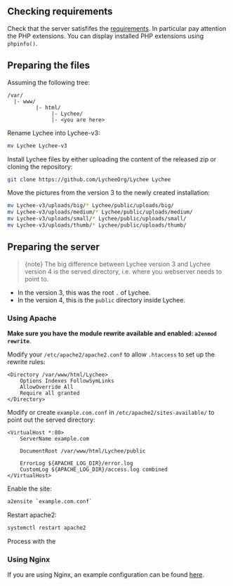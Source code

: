 ## Checking requirements

Check that the server satisfifes the [requirements](installation.html#web-server-configuration). In particular pay attention the PHP extensions.
You can display installed PHP extensions using `phpinfo()`.

## Preparing the files

Assuming the following tree:
```
/var/
  |- www/
         |- html/
              |- Lychee/
              |- <you are here>
```

Rename Lychee into Lychee-v3:
```bash
mv Lychee Lychee-v3
```

Install Lychee files by either uploading the content of the released zip or cloning the repository:
```bash
git clone https://github.com/LycheeOrg/Lychee Lychee
```

Move the pictures from the version 3 to the newly created installation:
```bash
mv Lychee-v3/uploads/big/* Lychee/public/uploads/big/
mv Lychee-v3/uploads/medium/* Lychee/public/uploads/medium/
mv Lychee-v3/uploads/small/* Lychee/public/uploads/small/
mv Lychee-v3/uploads/thumb/* Lychee/public/uploads/thumb/
```

## Preparing the server

> {note} The big difference between Lychee version 3 and Lychee version 4 is the served directory, i.e. where you webserver needs to point to.

- In the version 3, this was the root `.` of Lychee.
- In the version 4, this is the `public` directory inside Lychee.

### Using Apache

**Make sure you have the module rewrite available and enabled: `a2enmod rewrite`**.

Modify your `/etc/apache2/apache2.conf` to allow `.htaccess` to set up the rewrite rules:
```apacheconf
<Directory /var/www/html/Lychee>
	Options Indexes FollowSymLinks
	AllowOverride All
	Require all granted
</Directory>
```

Modify or create `example.com.conf` in `/etc/apache2/sites-available/` to point out the served directory:
```apacheconf
<VirtualHost *:80>
	ServerName example.com

	DocumentRoot /var/www/html/Lychee/public

	ErrorLog ${APACHE_LOG_DIR}/error.log
	CustomLog ${APACHE_LOG_DIR}/access.log combined
</VirtualHost>
```

Enable the site:
```bash
a2ensite `example.com.conf`
```

Restart apache2:
```bash
systemctl restart apache2
```

Process with the 

### Using Nginx

If you are using Nginx, an example configuration can be found [here](installation.html#web-server-configuration).
